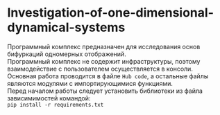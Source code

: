 # Investigation-of-one-dimensional-dynamical-systems
Программный комплекс предназначен для исследования основ бифуркаций одномерных отображений.  
Программный комплекс не содержит инфраструктуры, поэтому взаимодействие с пользователем осуществляется в консоли.  
Основная работа проводится в файле `Hub code`, а остальные файлы являются модулями с импортирующимися функциями.  
Перед началом работы следует установить библиотеки из файла зависимимостей командой:  
`pip install -r requirements.txt`
